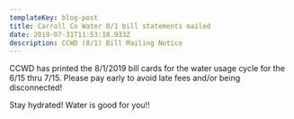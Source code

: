 ```yaml
---
templateKey: blog-post
title: Carroll Co Water 8/1 bill statements mailed
date: 2019-07-31T11:53:18.933Z
description: CCWD (8/1) Bill Mailing Notice
---
```

CCWD has printed the 8/1/2019 bill cards for the water usage cycle for the 6/15 thru 7/15.  Please pay early to avoid late fees and/or being disconnected!

Stay hydrated!  Water is good for you!!

